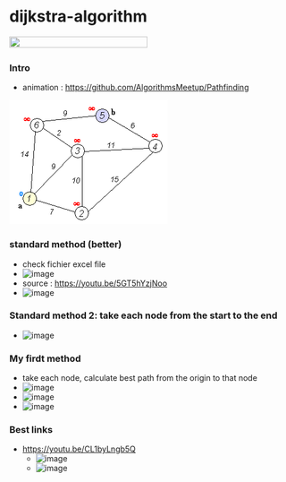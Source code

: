 # dijkstra-algorithm

<img src="https://user-images.githubusercontent.com/21102151/163158612-1d5fb346-d5c4-4576-bed1-740f1afc0e48.png" width=70% height=70%>


### Intro

- animation : https://github.com/AlgorithmsMeetup/Pathfinding

![image](animation.gif)


### standard method (better)
   - check fichier excel file
   - ![image](https://user-images.githubusercontent.com/21102151/163026415-ac5a6173-6bed-47d3-95eb-131cefbd5f70.png)
   - source : https://youtu.be/5GT5hYzjNoo
   - ![image](https://user-images.githubusercontent.com/21102151/163024147-fb29e96e-572d-40fe-8382-dbb829409e2a.png)

### Standard method 2: take each node from the start to the end
   - ![image](https://user-images.githubusercontent.com/21102151/162724380-ec759817-e547-4c6a-9127-52fc459f4a88.png)

### My firdt method
  - take each node, calculate best path from the origin to that node
  - ![image](https://user-images.githubusercontent.com/21102151/162714175-5406c274-6c7d-43f5-b201-6866f416092f.png)
  - ![image](https://user-images.githubusercontent.com/21102151/162715506-94150126-ac58-4f5e-b55d-1b6184e7c3e3.png)
  - ![image](https://user-images.githubusercontent.com/21102151/162716027-d7affec9-97ae-418d-8c8c-6ade494a2d65.png)




### Best links
   - https://youtu.be/CL1byLngb5Q
       - ![image](https://user-images.githubusercontent.com/21102151/162725210-c7ba28a9-319b-484c-828e-fdcc37a3c318.png)
       - ![image](https://user-images.githubusercontent.com/21102151/162725301-d50d9565-e706-4530-8e73-d66e7be9d4dd.png)
